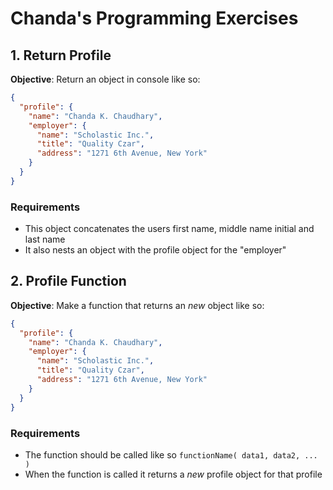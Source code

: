 # Chanda's Programming Exercises

## 1. Return Profile

**Objective**: Return an object in console like so:

```JSON
{
  "profile": {
    "name": "Chanda K. Chaudhary",
    "employer": {
      "name": "Scholastic Inc.",
      "title": "Quality Czar",
      "address": "1271 6th Avenue, New York"
    }
  }
}
```

### Requirements

* This object concatenates the users first name, middle name initial and last name
* It also nests an object with the profile object for the "employer"

## 2. Profile Function

**Objective**: Make a function that returns an *new* object like so:

```JSON
{
  "profile": {
    "name": "Chanda K. Chaudhary",
    "employer": {
      "name": "Scholastic Inc.",
      "title": "Quality Czar",
      "address": "1271 6th Avenue, New York"
    }
  }
}
```

### Requirements

* The function should be called like so `functionName( data1, data2, ... )`
* When the function is called it returns a *new* profile object for that profile
